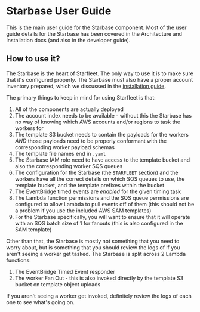 # Starbase User Guide
This is the main user guide for the Starbase component. Most of the user guide details for the Starbase has been covered in the Architecture and Installation docs (and also in the developer guide).

## How to use it?
The Starbase is the heart of Starfleet. The only way to use it is to make sure that it's configured properly. The Starbase must also have a proper account inventory prepared, which we discussed in the [installation guide](../installation/MakeAccountIndex.md).

The primary things to keep in mind for using Starfleet is that:

1. All of the components are actually deployed
1. The account index needs to be available - without this the Starbase has no way of knowing which AWS accounts and/or regions to task the workers for
1. The template S3 bucket needs to contain the payloads for the workers _AND_ those payloads need to be properly conformant with the corresponding worker payload schemas
1. The template file names end in `.yaml`
1. The Starbase IAM role need to have access to the template bucket and also the corresponding worker SQS queues
1. The configuration for the Starbase (the `STARFLEET` section) and the workers have all the correct details on which SQS queues to use, the template bucket, and the template prefixes within the bucket
1. The EventBridge timed events are _enabled_ for the given timing task
1. The Lambda function permissions and the SQS queue permissions are configured to allow Lambda to pull events off of them (this should not be a problem if you use the included AWS SAM templates)
1. For the Starbase specifically, you will want to ensure that it will operate with an SQS batch size of 1 for fanouts (this is also configured in the SAM template)

Other than that, the Starbase is mostly not something that you need to worry about, but is something that you should review the logs of if you aren't seeing a worker get tasked. The Starbase is split across 2 Lambda functions:

1. The EventBridge Timed Event responder
2. The worker Fan Out - this is also invoked directly by the template S3 bucket on template object uploads

If you aren't seeing a worker get invoked, definitely review the logs of each one to see what's going on.
